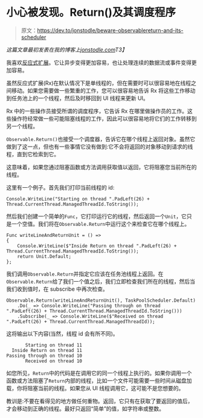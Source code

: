 # 小心被发现。Return()及其调度程序

> 原文：<https://dev.to/jonstodle/beware-observablereturn-and-its-scheduler>

*这篇文章最初发表在我的博客上[jonstodle.com](https://jonstodle.com/2017/03/30/beware-of-observable-return-and-its-scheduler/)T3】*

我喜欢[反应式扩展](http://reactivex.io/)。它让异步变得更加容易，也让处理连续的数据流或事件变得更加容易。

虽然反应式扩展(Rx)在默认情况下是单线程的，但在需要时可以很容易地在线程之间移动。如果您需要做一些繁重的工作，您可以很容易地告诉 Rx 将这些工作移动到任务池上的一个线程，然后及时移回到 UI 线程来更新 UI。

Rx 中的一些操作员接受所谓的调度程序，它告诉 Rx 在哪里做操作员的工作。这些操作符经常做一些可能阻塞线程的工作，因此可以很容易地将它们的工作转移到另一个线程。

`Observable.Return()`也接受一个调度器，告诉它在哪个线程上返回对象。虽然它做到了这一点，但也有一些事情它没有做到:它不会将返回的对象移动到请求的线程，直到它检索到它。

这意味着，如果您通过阻塞函数或方法调用获取值以返回，它将阻塞您当前所在的线程。

这里有一个例子。首先我们打印当前线程的 id:

```
Console.WriteLine("Starting on thread ".PadLeft(26) + Thread.CurrentThread.ManagedThreadId.ToString()); 
```

然后我们创建一个简单的`Func`，它打印运行它的线程，然后返回一个`Unit`，它只是一个空值。我们将在`Observable.Return`中运行这个来检查它在哪个线程上。

```
Func writeLineAndReturnUnit = () =>
{
    Console.WriteLine($"Inside Return on thread ".PadLeft(26) + Thread.CurrentThread.ManagedThreadId.ToString());
    return Unit.Default;
}; 
```

我们调用`Observable.Return`并指定它应该在任务池线程上返回。在`Observable.Return`给了我们一个值之后，我们立即检查我们所在的线程，然后当我们收到值时，在 subscribe 中再次检查。

```
Observable.Return(writeLineAndReturnUnit(), TaskPoolScheduler.Default)
    .Do(_ => Console.WriteLine("Passing through on thread ".PadLeft(26) + Thread.CurrentThread.ManagedThreadId.ToString()))
    .Subscribe(_ => Console.WriteLine($"Received on thread ".PadLeft(26) + Thread.CurrentThread.ManagedThreadId)); 
```

这将输出以下内容(当然，线程 id 会有所不同)。

```
       Starting on thread 11
  Inside Return on thread 11
Passing through on thread 10
       Received on thread 10

```

如您所见，`Return`中的代码是在调用它的同一个线程上执行的。如果你调用一个函数或方法阻塞了`Return`内部的线程，比如一个文件可能需要一些时间从磁盘加载，你将阻塞当前的线程。如果您从 UI 线程调用它，这可能不是您想要的。

教训是:不要在看得见的地方做任何重物。返回，它只有在获取了要返回的值后，才会移动到正确的线程。最好只返回“简单”的值，如字符串或整数。
